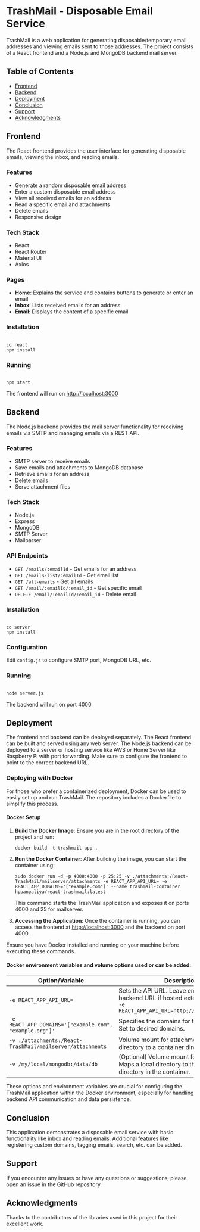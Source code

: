 # TrashMail - Disposable Email Service

TrashMail is a web application for generating disposable/temporary email addresses and viewing emails sent to those addresses. The project consists of a React frontend and a Node.js and MongoDB backend mail server.

## Table of Contents
- [Frontend](#frontend)
- [Backend](#backend)
- [Deployment](#deployment)
- [Conclusion](#conclusion)
- [Support](#support)
- [Acknowledgments](#acknowledgments)

## Frontend

The React frontend provides the user interface for generating disposable emails, viewing the inbox, and reading emails.

### Features
- Generate a random disposable email address
- Enter a custom disposable email address
- View all received emails for an address
- Read a specific email and attachments
- Delete emails
- Responsive design

### Tech Stack
- React
- React Router
- Material UI
- Axios

### Pages
- **Home**: Explains the service and contains buttons to generate or enter an email
- **Inbox**: Lists received emails for an address
- **Email**: Displays the content of a specific email

### Installation
```shell

cd react
npm install

```

### Running
```shell

npm start

```
The frontend will run on [http://localhost:3000](http://localhost:3000)

## Backend

The Node.js backend provides the mail server functionality for receiving emails via SMTP and managing emails via a REST API.

### Features
- SMTP server to receive emails
- Save emails and attachments to MongoDB database
- Retrieve emails for an address
- Delete emails
- Serve attachment files

### Tech Stack
- Node.js
- Express
- MongoDB
- SMTP Server
- Mailparser

### API Endpoints
- `GET /emails/:emailId` - Get emails for an address
- `GET /emails-list/:emailId` - Get email list
- `GET /all-emails` - Get all emails
- `GET /email/:emailId/:email_id` - Get specific email
- `DELETE /email/:emailId/:email_id` - Delete email

### Installation
```shell

cd server
npm install

```

### Configuration
Edit `config.js` to configure SMTP port, MongoDB URL, etc.

### Running
```shell

node server.js

```
The backend will run on port 4000

## Deployment

The frontend and backend can be deployed separately. The React frontend can be built and served using any web server. The Node.js backend can be deployed to a server or hosting service like AWS or Home Server like Raspberry Pi with port forwarding. Make sure to configure the frontend to point to the correct backend URL.

### Deploying with Docker

For those who prefer a containerized deployment, Docker can be used to easily set up and run TrashMail. The repository includes a Dockerfile to simplify this process.

#### Docker Setup

1. **Build the Docker Image**: 
   Ensure you are in the root directory of the project and run:
   ```shell
   docker build -t trashmail-app .
   ```

2. **Run the Docker Container**:
   After building the image, you can start the container using:
   ```shell
   sudo docker run -d -p 4000:4000 -p 25:25 -v ./attachments:/React-TrashMail/mailserver/attachments -e REACT_APP_API_URL= -e REACT_APP_DOMAINS='["example.com"]' --name trashmail-container hppanpaliya/react-trashmail:latest
   ```
   This command starts the TrashMail application and exposes it on ports 4000 and 25 for mailserver.

3. **Accessing the Application**:
   Once the container is running, you can access the frontend at [http://localhost:3000](http://localhost:3000) and the backend on port 4000.

Ensure you have Docker installed and running on your machine before executing these commands.

#### Docker environment variables and volume options used or can be added:


| Option/Variable | Description |
|-----------------|-----------------------|
| `-e REACT_APP_API_URL=` | Sets the API URL. Leave empty or set to the backend URL if hosted externally. Example: `-e REACT_APP_API_URL=http://backendhost:4000` |
| `-e REACT_APP_DOMAINS='["example.com", "example.org"]'` | Specifies the domains for the email service. Set to desired domains. |
| `-v ./attachments:/React-TrashMail/mailserver/attachments` | Volume mount for attachments. Maps a local directory to a container directory. |
| `-v /my/local/mongodb:/data/db` | (Optional) Volume mount for MongoDB data. Maps a local directory to the MongoDB data directory in the container. |

These options and environment variables are crucial for configuring the TrashMail application within the Docker environment, especially for handling backend API communication and data persistence.

## Conclusion

This application demonstrates a disposable email service with basic functionality like inbox and reading emails. Additional features like registering custom domains, tagging emails, search, etc. can be added.

## Support

If you encounter any issues or have any questions or suggestions, please open an issue in the GitHub repository.

## Acknowledgments

Thanks to the contributors of the libraries used in this project for their excellent work.
